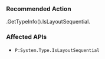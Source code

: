### Recommended Action
.GetTypeInfo().IsLayoutSequential.

### Affected APIs
* `P:System.Type.IsLayoutSequential`
